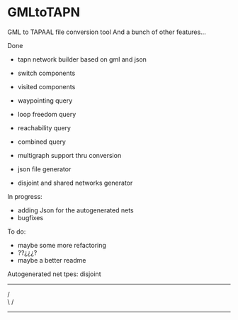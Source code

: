 # GMLtoTAPN
GML to TAPAAL file conversion tool
  And a bunch of other features...


Done
- tapn network builder based on gml and json
- switch components
- visited components
- waypointing query
- loop freedom query
- reachability query
- combined query
- multigraph support thru conversion
- json file generator

- disjoint and shared networks generator

In progress:
- adding Json for the autogenerated nets
- bugfixes

To do:
- maybe some more refactoring
- ??¿¿¿?
- maybe a better readme


Autogenerated net tpes:
   disjoint 
   - - - - 
 /         \
 \         /
   - - - -